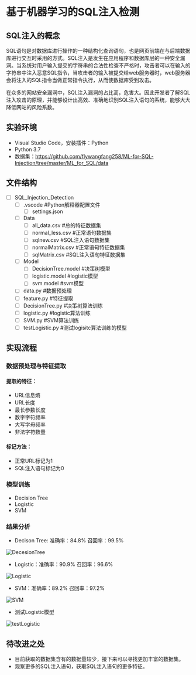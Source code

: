 # 基于机器学习的SQL注入检测

## SQL注入的概念

SQL语句是对数据库进行操作的一种结构化查询语句，也是网页前端在与后端数据库进行交互时采用的方式。SQL注入是发生在应用程序和数据库层的一种安全漏洞。当系统对用户输入提交的字符串的合法性检查不严格时，攻击者可以在输入的字符串中注入恶意SQL指令，当攻击者的输入被提交给web服务器时，web服务器会将注入的SQL指令当做正常指令执行，从而使数据库受到攻击。

在众多的网站安全漏洞中，SQL注入漏洞的占比高，危害大。因此开发者了解SQL注入攻击的原理，并能够设计出高效、准确地识别SQL注入语句的系统，能够大大降低网站的风险系数。

## 实验环境

- Visual Studio Code，安装插件：Python
- Python 3.7
- 数据集：https://github.com/flywangfang258/ML-for-SQL-Injection/tree/master/ML_for_SQL/data

## 文件结构

- [ ] SQL_Injection_Detection
  - [ ] .vscode                                                                    #Python解释器配置文件
    - [ ] settings.json
  - [ ] Data
    - [ ] all_data.csv                                                      #总的特征数据集
    - [ ] normal_less.csv                                              #正常语句数据集
    - [ ] sqlnew.csv                                                       #SQL注入语句数据集
    - [ ] normalMatrix.csv                                           #正常语句特征数据集
    - [ ] sqlMatrix.csv                                                   #SQL注入语句特征数据集
  - [ ] Model
    - [ ] DecisionTree.model                                      #决策树模型
    - [ ] logistic.model                                                #logistic模型
    - [ ] svm.model                                                     #svm模型
  - [ ] data.py                                                                   #数据预处理
  - [ ] feature.py                                                             #特征提取
  - [ ] DecisionTree.py                                                   #决策树算法训练
  - [ ] logistic.py                                                             #logistic算法训练
  - [ ] SVM.py                                                                 #SVM算法训练
  - [ ] testLogistic.py                                                     #测试logisitc算法训练的模型

## 实现流程

### 数据预处理与特征提取

#### 提取的特征：

- URL信息熵
- URL长度
- 最长参数长度
- 数字字符频率
- 大写字母频率
- 非法字符数量

#### 标记方法：

- 正常URL标记为1
- SQL注入语句标记为0

### 模型训练

- Decision Tree
- Logistic
- SVM

### 结果分析

- Decison Tree:  准确率：84.8%    召回率：99.5%

![DecesionTree](https://github.com/scusec/Data-Mining-for-Cybersecurity/blob/master/Homework/2019/Task5/6/Screen/DecesionTree.png)

- Logistic：准确率：90.9%   召回率：96.6%

![Logistic](https://github.com/scusec/Data-Mining-for-Cybersecurity/blob/master/Homework/2019/Task5/6/Screen/Logistic.png)

- SVM：准确率：89.2%   召回率：97.2%

![SVM](https://github.com/scusec/Data-Mining-for-Cybersecurity/blob/master/Homework/2019/Task5/6/Screen/SVM.png)

- 测试Logistic模型

![testLogistic](https://github.com/scusec/Data-Mining-for-Cybersecurity/blob/master/Homework/2019/Task5/6/Screen/testLogistic.png)



## 待改进之处

- 目前获取的数据集含有的数据量较少，接下来可以寻找更加丰富的数据集。
- 观察更多的SQL注入语句，获取SQL注入语句的更多特征。
